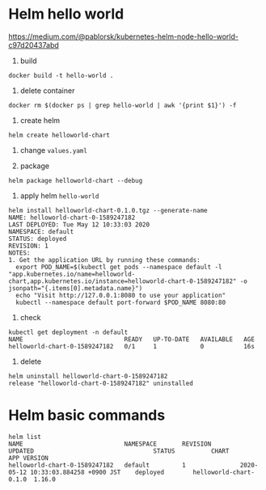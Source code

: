 # Helm hello world

https://medium.com/@pablorsk/kubernetes-helm-node-hello-world-c97d20437abd

1. build

```
docker build -t hello-world .
```

1. delete container
```
docker rm $(docker ps | grep hello-world | awk '{print $1}') -f
```

1. create helm

```
helm create helloworld-chart
```

1. change `values.yaml`

1. package

```
helm package helloworld-chart --debug
```

1. apply helm `hello-world`

```
helm install helloworld-chart-0.1.0.tgz --generate-name
NAME: helloworld-chart-0-1589247182
LAST DEPLOYED: Tue May 12 10:33:03 2020
NAMESPACE: default
STATUS: deployed
REVISION: 1
NOTES:
1. Get the application URL by running these commands:
  export POD_NAME=$(kubectl get pods --namespace default -l "app.kubernetes.io/name=helloworld-chart,app.kubernetes.io/instance=helloworld-chart-0-1589247182" -o jsonpath="{.items[0].metadata.name}")
  echo "Visit http://127.0.0.1:8080 to use your application"
  kubectl --namespace default port-forward $POD_NAME 8080:80
```

1. check

```
kubectl get deployment -n default
NAME                            READY   UP-TO-DATE   AVAILABLE   AGE
helloworld-chart-0-1589247182   0/1     1            0           16s
```

1. delete

```
helm uninstall helloworld-chart-0-1589247182
release "helloworld-chart-0-1589247182" uninstalled
```

# Helm basic commands

```
helm list
NAME                            NAMESPACE       REVISION        UPDATED                                 STATUS          CHART                   APP VERSION
helloworld-chart-0-1589247182   default         1               2020-05-12 10:33:03.884258 +0900 JST    deployed        helloworld-chart-0.1.0  1.16.0
```


